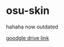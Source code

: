 # osu-skin

hahaha now outdated

[goodgle drive link](https://drive.google.com/file/d/1202M_lcGesmJDjmEdvc5wMAt41_QumM-/view?usp=sharing)
